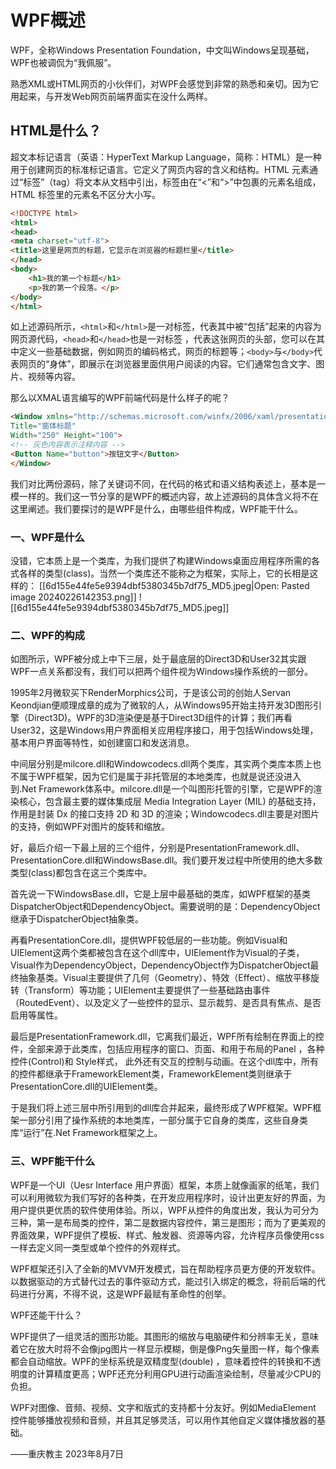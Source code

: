 # WPF概述
WPF，全称Windows Presentation Foundation，中文叫Windows呈现基础，WPF也被调侃为“我佩服”。

熟悉XML或HTML网页的小伙伴们，对WPF会感觉到非常的熟悉和亲切。因为它用起来，与开发Web网页前端界面实在没什么两样。

## HTML是什么？

超文本标记语言（英语：HyperText Markup Language，简称：HTML）是一种用于创建网页的标准标记语言。它定义了网页内容的含义和结构。HTML 元素通过“标签”（tag）将文本从文档中引出，标签由在“<”和“>”中包裹的元素名组成，HTML 标签里的元素名不区分大小写。
```html
<!DOCTYPE html>
<html>
<head>
<meta charset="utf-8">
<title>这里是网页的标题，它显示在浏览器的标题栏里</title>
</head>
<body>
    <h1>我的第一个标题</h1>
    <p>我的第一个段落。</p>
</body>
</html>
```
如上述源码所示，`<html>`和`</html>`是一对标签，代表其中被“包括”起来的内容为网页源代码，`<head>`和`</head>`也是一对标签 ，代表这张网页的头部，您可以在其中定义一些基础数据，例如网页的编码格式，网页的标题等；`<body>`与`</body>`代表网页的“身体”，即展示在浏览器里面供用户阅读的内容。它们通常包含文字、图片、视频等内容。

那么以XMAL语言编写的WPF前端代码是什么样子的呢？
```html
<Window xmlns="http://schemas.microsoft.com/winfx/2006/xaml/presentation" 
Title="窗体标题" 
Width="250" Height="100"> 
<!-- 灰色内容表示注释内容 --> 
<Button Name="button">按钮文字</Button> 
</Window>
```

我们对比两份源码，除了关键词不同，在代码的格式和语义结构表述上，基本是一模一样的。我们这一节分享的是WPF的概述内容，故上述源码的具体含义将不在这里阐述。我们要探讨的是WPF是什么，由哪些组件构成，WPF能干什么。

### 一、WPF是什么

没错，它本质上是一个类库，为我们提供了构建Windows桌面应用程序所需的各式各样的类型(class)。当然一个类库还不能称之为框架，实际上，它的长相是这样的：
[[6d155e44fe5e9394dbf5380345b7df75_MD5.jpeg|Open: Pasted image 20240226142353.png]]
![[6d155e44fe5e9394dbf5380345b7df75_MD5.jpeg]]

### 二、WPF的构成

如图所示，WPF被分成上中下三层，处于最底层的Direct3D和User32其实跟WPF一点关系都没有，我们可以把两个组件视为Windows操作系统的一部分。

1995年2月微软买下RenderMorphics公司，于是该公司的创始人Servan Keondjian便顺理成章的成为了微软的人，从Windows95开始主持开发3D图形引擎（Direct3D)。WPF的3D渲染便是基于Direct3D组件的计算；我们再看User32，这是Windows用户界面相关应用程序接口，用于包括Windows处理，基本用户界面等特性，如创建窗口和发送消息。

中间层分别是milcore.dll和Windowcodecs.dll两个类库，其实两个类库本质上也不属于WPF框架，因为它们是属于非托管层的本地类库，也就是说还没进入到.Net Framework体系中。milcore.dll是一个叫图形托管的引擎，它是WPF的渲染核心，包含最主要的媒体集成层 Media Integration Layer (MIL) 的基础支持，作用是封装 Dx 的接口支持 2D 和 3D 的渲染；Windowcodecs.dll主要是对图片的支持，例如WPF对图片的旋转和缩放。

好，最后介绍一下最上层的三个组件，分别是PresentationFramework.dll、PresentationCore.dll和WindowsBase.dll。我们要开发过程中所使用的绝大多数类型(class)都包含在这三个类库中。

首先说一下WindowsBase.dll，它是上层中最基础的类库，如WPF框架的基类DispatcherObject和DependencyObject。需要说明的是：DependencyObject继承于DispatcherObject抽象类。

再看PresentationCore.dll，提供WPF较低层的一些功能。例如Visual和UIElement这两个类都被包含在这个dll库中，UIElement作为Visual的子类，Visual作为DependencyObject，DependencyObject作为DispatcherObject最终抽象基类。Visual主要提供了几何（Geometry）、特效（Effect）、缩放平移旋转（Transform）等功能；UIElement主要提供了一些基础路由事件（RoutedEvent）、以及定义了一些控件的显示、显示裁剪、是否具有焦点、是否启用等属性。

最后是PresentationFramework.dll，它离我们最近，WPF所有绘制在界面上的控件，全部来源于此类库，包括应用程序的窗口、页面、和用于布局的Panel ，各种控件(Control)和 Style样式， 此外还有交互的控制与动画。在这个dll库中，所有的控件都继承于FrameworkElement类，FrameworkElement类则继承于PresentationCore.dll的UIElement类。

于是我们将上述三层中所引用到的dll库合并起来，最终形成了WPF框架。WPF框架一部分引用了操作系统的本地类库，一部分属于它自身的类库，这些自身类库“运行”在.Net Framework框架之上。

### 三、WPF能干什么

WPF是一个UI（Uesr Interface 用户界面）框架，本质上就像画家的纸笔，我们可以利用微软为我们写好的各种类，在开发应用程序时，设计出更友好的界面，为用户提供更优质的软件使用体验。所以，WPF从控件的角度出发，我认为可分为三种，第一是布局类的控件，第二是数据内容控件，第三是图形；而为了更美观的界面效果，WPF提供了模板、样式、触发器、资源等内容，允许程序员像使用css一样去定义同一类型或单个控件的外观样式。

WPF框架还引入了全新的MVVM开发模式，旨在帮助程序员更方便的开发软件。以数据驱动的方式替代过去的事件驱动方式，能过引入绑定的概念，将前后端的代码进行分离，不得不说，这是WPF最赋有革命性的创举。

WPF还能干什么？

WPF提供了一组灵活的图形功能。其图形的缩放与电脑硬件和分辨率无关，意味着它在放大时将不会像jpg图片一样显示模糊，倒是像Png矢量图一样，每个像素都会自动缩放。WPF的坐标系统是双精度型(double) ，意味着控件的转换和不透明度的计算精度更高；WPF还充分利用GPU进行动画渲染绘制，尽量减少CPU的负担。

WPF对图像、音频、视频、文字和版式的支持都十分友好。例如MediaElement 控件能够播放视频和音频，并且其足够灵活，可以用作其他自定义媒体播放器的基础。

——重庆教主 2023年8月7日